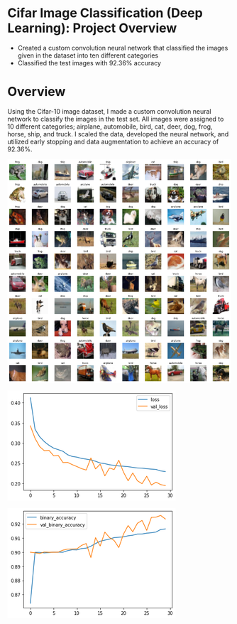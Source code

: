 # Cifar Image Classification (Deep Learning): Project Overview 
- Created a custom convolution neural network that classified the images given in the dataset into ten different categories
- Classified the test images with 92.36% accuracy

# Overview
Using the Cifar-10 image dataset, I made a custom convolution neural network to classify the images in the test set. All images were assigned to 10 different categories; airplane, automobile, bird, cat, deer, dog, frog, horse, ship, and truck. I scaled the data, developed the neural network, and utilized early stopping and data augmentation to achieve an accuracy of 92.36%. 

![](cifar_images/download.png)

![](cifar_images/download-1.png)

![](cifar_images/download-2.png)
